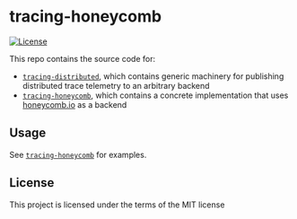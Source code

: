 # tracing-honeycomb

[![License](https://img.shields.io/badge/license-MIT-green.svg)](LICENSE)

This repo contains the source code for:
- [`tracing-distributed`](tracing-distributed/README.md), which contains generic machinery for publishing distributed trace telemetry to an arbitrary backend
- [`tracing-honeycomb`](tracing-honeycomb/README.md), which contains a concrete implementation that uses [honeycomb.io](https://honeycomb.io) as a backend

## Usage

See [`tracing-honeycomb`](tracing-honeycomb/README.md) for examples.

## License

This project is licensed under the terms of the MIT license

